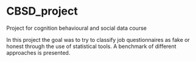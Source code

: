# CBSD_project
Project for cognition behavioural and social data course

In this project the goal was to try to classify job questionnaires as fake or honest through the use of statistical tools. A benchmark of different approaches is presented.
